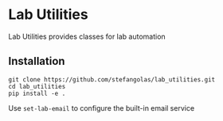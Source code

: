 # Lab Utilities
Lab Utilities provides classes for lab automation

## Installation
`git clone https://github.com/stefangolas/lab_utilities.git` </br>
`cd lab_utilities` </br>
`pip install -e .` </br>

Use `set-lab-email` to configure the built-in email service
